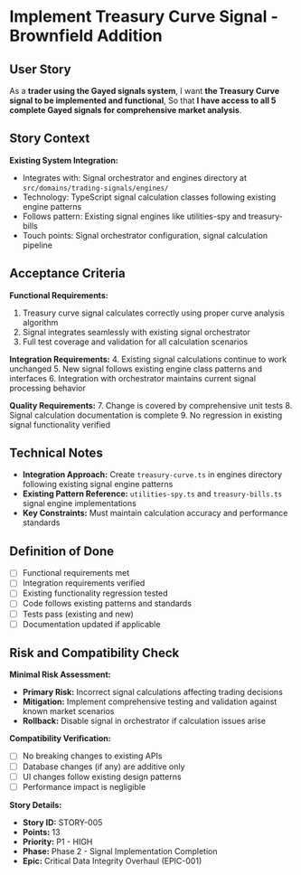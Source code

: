# Implement Treasury Curve Signal - Brownfield Addition

## User Story

As a **trader using the Gayed signals system**,
I want **the Treasury Curve signal to be implemented and functional**,
So that **I have access to all 5 complete Gayed signals for comprehensive market analysis**.

## Story Context

**Existing System Integration:**
- Integrates with: Signal orchestrator and engines directory at `src/domains/trading-signals/engines/`
- Technology: TypeScript signal calculation classes following existing engine patterns
- Follows pattern: Existing signal engines like utilities-spy and treasury-bills
- Touch points: Signal orchestrator configuration, signal calculation pipeline

## Acceptance Criteria

**Functional Requirements:**
1. Treasury curve signal calculates correctly using proper curve analysis algorithm
2. Signal integrates seamlessly with existing signal orchestrator
3. Full test coverage and validation for all calculation scenarios

**Integration Requirements:**
4. Existing signal calculations continue to work unchanged
5. New signal follows existing engine class patterns and interfaces
6. Integration with orchestrator maintains current signal processing behavior

**Quality Requirements:**
7. Change is covered by comprehensive unit tests
8. Signal calculation documentation is complete
9. No regression in existing signal functionality verified

## Technical Notes

- **Integration Approach:** Create `treasury-curve.ts` in engines directory following existing signal engine patterns
- **Existing Pattern Reference:** `utilities-spy.ts` and `treasury-bills.ts` signal engine implementations
- **Key Constraints:** Must maintain calculation accuracy and performance standards

## Definition of Done

- [ ] Functional requirements met
- [ ] Integration requirements verified
- [ ] Existing functionality regression tested
- [ ] Code follows existing patterns and standards
- [ ] Tests pass (existing and new)
- [ ] Documentation updated if applicable

## Risk and Compatibility Check

**Minimal Risk Assessment:**
- **Primary Risk:** Incorrect signal calculations affecting trading decisions
- **Mitigation:** Implement comprehensive testing and validation against known market scenarios
- **Rollback:** Disable signal in orchestrator if calculation issues arise

**Compatibility Verification:**
- [ ] No breaking changes to existing APIs
- [ ] Database changes (if any) are additive only
- [ ] UI changes follow existing design patterns
- [ ] Performance impact is negligible

**Story Details:**
- **Story ID:** STORY-005
- **Points:** 13
- **Priority:** P1 - HIGH
- **Phase:** Phase 2 - Signal Implementation Completion
- **Epic:** Critical Data Integrity Overhaul (EPIC-001)